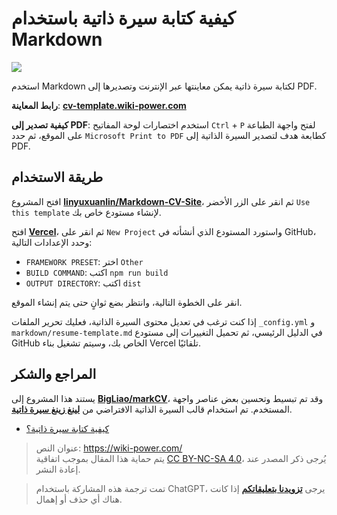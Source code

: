 # كيفية كتابة سيرة ذاتية باستخدام Markdown

![](https://img.wiki-power.com/d/wiki-media/img/20210318220041.png)

استخدم Markdown لكتابة سيرة ذاتية يمكن معاينتها عبر الإنترنت وتصديرها إلى PDF.

**رابط المعاينة**: [**cv-template.wiki-power.com**](https://cv-template.wiki-power.com/)

**كيفية تصدير إلى PDF**: استخدم اختصارات لوحة المفاتيح `Ctrl` + `P` لفتح واجهة الطباعة على الموقع، ثم حدد `Microsoft Print to PDF` كطابعة هدف لتصدير السيرة الذاتية إلى PDF.

## طريقة الاستخدام

افتح المشروع [**linyuxuanlin/Markdown-CV-Site**](https://github.com/linyuxuanlin/Markdown-CV-Site)، ثم انقر على الزر الأخضر `Use this template` لإنشاء مستودع خاص بك.

افتح [**Vercel**](https://vercel.com/)، ثم انقر على `New Project` واستورد المستودع الذي أنشأته في GitHub، وحدد الإعدادات التالية:

- `FRAMEWORK PRESET`: اختر `Other`
- `BUILD COMMAND`: اكتب `npm run build`
- `OUTPUT DIRECTORY`: اكتب `dist`

انقر على الخطوة التالية، وانتظر بضع ثوانٍ حتى يتم إنشاء الموقع.

إذا كنت ترغب في تعديل محتوى السيرة الذاتية، فعليك تحرير الملفات `_config.yml` و `markdown/resume-template.md` في الدليل الرئيسي، ثم تحميل التغييرات إلى مستودع GitHub الخاص بك، وسيتم تشغيل بناء Vercel تلقائيًا.

## المراجع والشكر

يستند هذا المشروع إلى [**BigLiao/markCV**](https://github.com/BigLiao/markCV)، وقد تم تبسيط وتحسين بعض عناصر واجهة المستخدم. تم استخدام قالب السيرة الذاتية الافتراضي من [**لينغ زينغ سيرة ذاتية**](https://cv.ftqq.com/).

- [كيفية كتابة سيرة ذاتية؟](https://mp.weixin.qq.com/s/P64bm-SBYXyQymfHAR1rqA)

> عنوان النص: <https://wiki-power.com/>  
> يتم حماية هذا المقال بموجب اتفاقية [CC BY-NC-SA 4.0](https://creativecommons.org/licenses/by/4.0/deed.zh)، يُرجى ذكر المصدر عند إعادة النشر.

> تمت ترجمة هذه المشاركة باستخدام ChatGPT، يرجى [**تزويدنا بتعليقاتكم**](https://github.com/linyuxuanlin/Wiki_MkDocs/issues/new) إذا كانت هناك أي حذف أو إهمال.